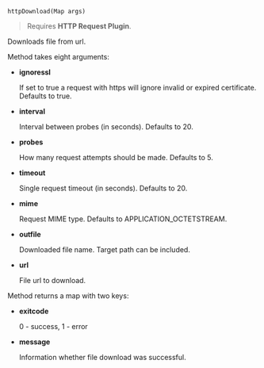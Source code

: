 `httpDownload(Map args)`

> Requires **HTTP Request Plugin**.

Downloads file from url.

Method takes eight arguments:
 - **ignoressl**

    If set to true a request with https will ignore invalid or expired certificate.
    Defaults to true.
 - **interval**

    Interval between probes (in seconds).
    Defaults to 20.
 - **probes**

    How many request attempts should be made.
    Defaults to 5.
 - **timeout**

    Single request timeout (in seconds).
    Defaults to 20.
 - **mime**

    Request MIME type.
    Defaults to APPLICATION_OCTETSTREAM.
 - **outfile**

    Downloaded file name. Target path can be included.
    
 - **url**

    File url to download.

Method returns a map with two keys:
 - **exitcode**

   0 - success, 1 - error
 - **message**

   Information whether file download was successful.